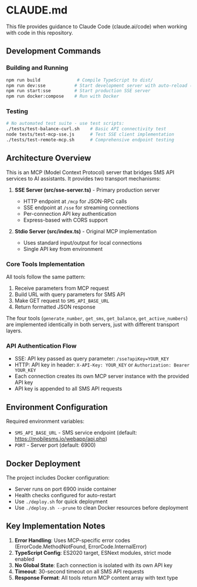 # CLAUDE.md

This file provides guidance to Claude Code (claude.ai/code) when working with code in this repository.

## Development Commands

### Building and Running
```bash
npm run build              # Compile TypeScript to dist/
npm run dev:sse           # Start development server with auto-reload (port 6900)
npm run start:sse         # Start production SSE server
npm run docker:compose    # Run with Docker
```

### Testing
```bash
# No automated test suite - use test scripts:
./tests/test-balance-curl.sh    # Basic API connectivity test
node tests/test-mcp-sse.js      # Test SSE client implementation
./tests/test-remote-mcp.sh      # Comprehensive endpoint testing
```

## Architecture Overview

This is an MCP (Model Context Protocol) server that bridges SMS API services to AI assistants. It provides two transport mechanisms:

1. **SSE Server (src/sse-server.ts)** - Primary production server
   - HTTP endpoint at `/mcp` for JSON-RPC calls
   - SSE endpoint at `/sse` for streaming connections
   - Per-connection API key authentication
   - Express-based with CORS support

2. **Stdio Server (src/index.ts)** - Original MCP implementation
   - Uses standard input/output for local connections
   - Single API key from environment

### Core Tools Implementation

All tools follow the same pattern:
1. Receive parameters from MCP request
2. Build URL with query parameters for SMS API
3. Make GET request to `SMS_API_BASE_URL`
4. Return formatted JSON response

The four tools (`generate_number`, `get_sms`, `get_balance`, `get_active_numbers`) are implemented identically in both servers, just with different transport layers.

### API Authentication Flow

- SSE: API key passed as query parameter: `/sse?apiKey=YOUR_KEY`
- HTTP: API key in header: `X-API-Key: YOUR_KEY` or `Authorization: Bearer YOUR_KEY`
- Each connection creates its own MCP server instance with the provided API key
- API key is appended to all SMS API requests

## Environment Configuration

Required environment variables:
- `SMS_API_BASE_URL` - SMS service endpoint (default: https://mobilesms.io/webapp/api.php)
- `PORT` - Server port (default: 6900)

## Docker Deployment

The project includes Docker configuration:
- Server runs on port 6900 inside container
- Health checks configured for auto-restart
- Use `./deploy.sh` for quick deployment
- Use `./deploy.sh --prune` to clean Docker resources before deployment

## Key Implementation Notes

1. **Error Handling**: Uses MCP-specific error codes (ErrorCode.MethodNotFound, ErrorCode.InternalError)
2. **TypeScript Config**: ES2020 target, ESNext modules, strict mode enabled
3. **No Global State**: Each connection is isolated with its own API key
4. **Timeout**: 30-second timeout on all SMS API requests
5. **Response Format**: All tools return MCP content array with text type